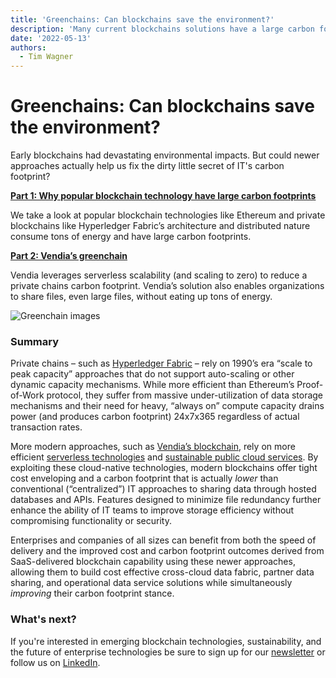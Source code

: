 ```yaml
---
title: 'Greenchains: Can blockchains save the environment?'
description: 'Many current blockchains solutions have a large carbon footprint, but next-gen blockchains have fewer carbon emissions—and can help in sustianability tracking'
date: '2022-05-13'
authors:
  - Tim Wagner
---
```

# Greenchains: Can blockchains save the environment?

Early blockchains had devastating environmental impacts. But could newer approaches actually help us fix the dirty little secret of IT's carbon footprint?

**[Part 1: Why popular blockchain technology have large carbon footprints](https://vendia.com/blog/why-blockchains-have-large-carbon-footprints)**

We take a look at popular blockchain technologies like Ethereum and private blockchains like Hyperledger Fabric’s architecture and distributed nature consume tons of energy and have large carbon footprints.

**[Part 2: Vendia’s greenchain](https://https://www.vendia.com/blog/vendia-green-blockchain)**

Vendia leverages serverless scalability (and scaling to zero) to reduce a private chains carbon footprint. Vendia’s solution also enables organizations to share files, even large files, without eating up tons of energy.  

 ![Greenchain images](https://d24nhiikxn5jns.cloudfront.net/optimized/user-images.githubusercontent.com..98492452..168342831-94721842-7f72-413a-9a26-b1f488b67d82.png)

### Summary

Private chains – such as [Hyperledger Fabric](https://www.hyperledger.org/) – rely on 1990’s era “scale to peak capacity” approaches that do not support auto-scaling or other dynamic capacity mechanisms. While more efficient than Ethereum’s Proof-of-Work protocol, they suffer from massive under-utilization of data storage mechanisms and their need for heavy, “always on” compute capacity drains power (and produces carbon footprint) 24x7x365 regardless of actual transaction rates.

More modern approaches, such as [Vendia’s blockchain](http://www.vendia.com), rely on more efficient [serverless technologies](https://aws.amazon.com/serverless/) and [sustainable public cloud services](https://sustainability.aboutamazon.com/environment/the-cloud/cloud-efficiency). By exploiting these cloud-native technologies, modern blockchains offer tight cost enveloping and a carbon footprint that is actually _lower_ than conventional (“centralized”) IT approaches to sharing data through hosted databases and APIs. Features designed to minimize file redundancy further enhance the ability of IT teams to improve storage efficiency without compromising functionality or security.

 Enterprises and companies of all sizes can benefit from both the speed of delivery and the improved cost and carbon footprint outcomes derived from SaaS-delivered blockchain capability using these newer approaches, allowing them to build cost effective cross-cloud data fabric, partner data sharing, and operational data service solutions while simultaneously _improving_ their carbon footprint stance.
 
 ### What's next?
 If you're interested in emerging blockchain technologies, sustainability, and the future of enterprise technologies be sure to sign up for our [newsletter](https://www.vendia.com/blog) or follow us on [LinkedIn](https://www.linkedin.com/company/vendiahq/). 

 
